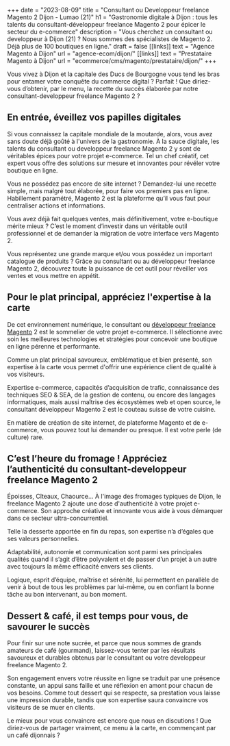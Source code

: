 +++
date = "2023-08-09"
title = "Consultant ou Developpeur freelance Magento 2 Dijon - Lumao (21)"
h1 = "Gastronomie digitale à Dijon : tous les talents du consultant-développeur freelance Magento 2 pour épicer le secteur du e-commerce"
description = "Vous cherchez un consultant ou developpeur à Dijon (21) ? Nous sommes des spécialistes de Magento 2. Déjà plus de 100 boutiques en ligne."
draft = false
[[links]]
    text = "Agence Magento à Dijon"
    url = "agence-ecom/dijon/"
[[links]]
    text = "Prestataire Magento à Dijon"
    url = "ecommerce/cms/magento/prestataire/dijon/"
+++

Vous vivez à Dijon et la capitale des Ducs de Bourgogne vous tend les bras pour entamer votre conquête du commerce digital ? Parfait ! Que diriez-vous d’obtenir, par le menu, la recette du succès élaborée par notre consultant-developpeur freelance Magento 2 ?

## En entrée, éveillez vos papilles digitales

Si vous connaissez la capitale mondiale de la moutarde, alors, vous avez sans doute déjà goûté à l'univers de la gastronomie. À la sauce digitale, les talents du consultant ou developpeur freelance Magento 2 y sont de véritables épices pour votre projet e-commerce. Tel un chef créatif, cet expert vous offre des solutions sur mesure et innovantes pour révéler votre boutique en ligne.

Vous ne possédez pas encore de site internet ? Demandez-lui une recette simple, mais malgré tout élaborée, pour faire vos premiers pas en ligne. Habillement paramétré, Magento 2 est la plateforme qu’il vous faut pour centraliser actions et informations.

Vous avez déjà fait quelques ventes, mais définitivement, votre e-boutique mérite mieux ? C’est le moment d’investir dans un véritable outil professionnel et de demander la migration de votre interface vers Magento 2.

Vous représentez une grande marque et/ou vous possédez un important catalogue de produits ? Grâce au consultant ou au développeur freelance Magento 2, découvrez toute la puissance de cet outil pour réveiller vos ventes et vous mettre en appétit.

## Pour le plat principal, appréciez l'expertise à la carte

De cet environnement numérique, le consultant ou [développeur freelance Magento](/ecommerce/cms/magento/freelance/) 2 est le sommelier de votre projet e-commerce. Il sélectionne avec soin les meilleures technologies et stratégies pour concevoir une boutique en ligne pérenne et performante.

Comme un plat principal savoureux, emblématique et bien présenté, son expertise à la carte vous permet d'offrir une expérience client de qualité à vos visiteurs.

Expertise e-commerce, capacités d’acquisition de trafic, connaissance des techniques SEO & SEA, de la gestion de contenu, ou encore des langages informatiques, mais aussi maîtrise des écosystèmes web et open source, le consultant développeur Magento 2 est le couteau suisse de votre cuisine.

En matière de création de site internet, de plateforme Magento et de e-commerce, vous pouvez tout lui demander ou presque. Il est votre perle (de culture) rare.

## C’est l’heure du fromage ! Appréciez l’authenticité du consultant-developpeur freelance Magento 2

Époisses, Cîteaux, Chaource… À l'image des fromages typiques de Dijon, le freelance Magento 2 ajoute une dose d'authenticité à votre projet e-commerce. Son approche créative et innovante vous aide à vous démarquer dans ce secteur ultra-concurrentiel.

Telle la desserte apportée en fin du repas, son expertise n’a d’égales que ses valeurs personnelles.

Adaptabilité, autonomie et communication sont parmi ses principales qualités quand il s’agit d’être polyvalent et de passer d’un projet à un autre avec toujours la même efficacité envers ses clients.

Logique, esprit d’équipe, maîtrise et sérénité, lui permettent en parallèle de venir à bout de tous les problèmes par lui-même, ou en confiant la bonne tâche au bon intervenant, au bon moment.

## Dessert & café, il est temps pour vous, de savourer le succès

Pour finir sur une note sucrée, et parce que nous sommes de grands amateurs de café (gourmand), laissez-vous tenter par les résultats savoureux et durables obtenus par le consultant ou votre developpeur freelance Magento 2.

Son engagement envers votre réussite en ligne se traduit par une présence constante, un appui sans faille et une réflexion en amont pour chacun de vos besoins. Comme tout dessert qui se respecte, sa prestation vous laisse une impression durable, tandis que son expertise saura convaincre vos visiteurs de se muer en clients.

Le mieux pour vous convaincre est encore que nous en discutions ! Que diriez-vous de partager vraiment, ce menu à la carte, en commençant par un café dijonnais ?

